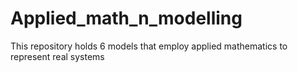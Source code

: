 # Applied_math_n_modelling
This repository holds 6 models that employ applied mathematics to represent real systems

